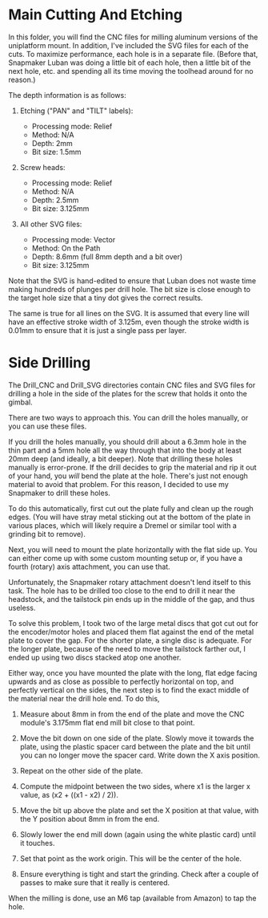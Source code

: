 
Main Cutting And Etching
========================

In this folder, you will find the CNC files for milling aluminum versions of the
uniplatform mount.  In addition, I've included the SVG files for each of the cuts.
To maximize performance, each hole is in a separate file.  (Before that,
Snapmaker Luban was doing a little bit of each hole, then a little bit of the next
hole, etc. and spending all its time moving the toolhead around for no reason.)

The depth information is as follows:

1.  Etching ("PAN" and "TILT" labels):
    - Processing mode: Relief
    - Method: N/A
    - Depth: 2mm
    - Bit size: 1.5mm

2.  Screw heads:
    - Processing mode: Relief
    - Method: N/A
    - Depth: 2.5mm
    - Bit size: 3.125mm

3.  All other SVG files:
    - Processing mode: Vector
    - Method: On the Path
    - Depth: 8.6mm (full 8mm depth and a bit over)
    - Bit size: 3.125mm

Note that the SVG is hand-edited to ensure that Luban does not waste time making
hundreds of plunges per drill hole.  The bit size is close enough to the target
hole size that a tiny dot gives the correct results.

The same is true for all lines on the SVG.  It is assumed that every line will
have an effective stroke width of 3.125m, even though the stroke width is
0.01mm to ensure that it is just a single pass per layer.


Side Drilling
=============

The Drill_CNC and Drill_SVG directories contain CNC files and SVG files for
drilling a hole in the side of the plates for the screw that holds it onto
the gimbal.

There are two ways to approach this.  You can drill the holes manually, or
you can use these files.

If you drill the holes manually, you should drill about a 6.3mm hole in the
thin part and a 5mm hole all the way through that into the body at least 20mm
deep (and ideally, a bit deeper).  Note that drilling these holes manually is
error-prone.  If the drill decides to grip the material and rip it out of your
hand, you *will* bend the plate at the hole.  There's just not enough
material to avoid that problem.  For this reason, I decided to use my Snapmaker
to drill these holes.

To do this automatically, first cut out the plate fully and clean up the
rough edges.  (You will have stray metal sticking out at the bottom of the
plate in various places, which will likely require a Dremel or similar tool
with a grinding bit to remove).

Next, you will need to mount the plate horizontally with the flat side up.
You can either come up with some custom mounting setup or, if you have a
fourth (rotary) axis attachment, you can use that.

Unfortunately, the Snapmaker rotary attachment doesn't lend itself to this
task.  The hole has to be drilled too close to the end to drill it near
the headstock, and the tailstock pin ends up in the middle of the gap, and
thus useless.

To solve this problem, I took two of the large metal discs that got cut out
for the encoder/motor holes and placed them flat against the end of the
metal plate to cover the gap.  For the shorter plate, a single disc is
adequate.  For the longer plate, because of the need to move the tailstock
farther out, I ended up using two discs stacked atop one another.

Either way, once you have mounted the plate with the long, flat edge facing
upwards and as close as possible to perfectly horizontal on top, and
perfectly vertical on the sides, the next step is to find the exact middle
of the material near the drill hole end.  To do this,

1.  Measure about 8mm in from the end of the plate and move the CNC module's
    3.175mm flat end mill bit close to that point.

2.  Move the bit down on one side of the plate.  Slowly move it towards the
    plate, using the plastic spacer card between the plate and the bit until you
    can no longer move the spacer card.  Write down the X axis position.

3.  Repeat on the other side of the plate.

4.  Compute the midpoint between the two sides, where x1 is the larger x value,
    as (x2 + ((x1 - x2) / 2)).

5.  Move the bit up above the plate and set the X position at that value, with
    the Y position about 8mm in from the end.

6.  Slowly lower the end mill down (again using the white plastic card) until
    it touches.

7.  Set that point as the work origin.  This will be the center of the hole.

8.  Ensure everything is tight and start the grinding.  Check after a couple of
    passes to make sure that it really is centered.

When the milling is done, use an M6 tap (available from Amazon) to tap the
hole.

